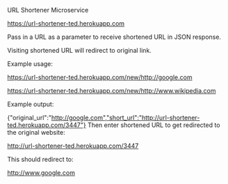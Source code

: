 URL Shortener Microservice

https://url-shortener-ted.herokuapp.com


Pass in a URL as a parameter to receive shortened URL in JSON response.

Visiting shortened URL will redirect to original link.

Example usage:

https://url-shortener-ted.herokuapp.com/new/http://google.com

https://url-shortener-ted.herokuapp.com/new/http://www.wikipedia.com

Example output:

{"original_url":"http://google.com","short_url":"http://url-shortener-ted.herokuapp.com/3447"}
Then enter shortened URL to get redirected to the original website:

http://url-shortener-ted.herokuapp.com/3447

This should redirect to:

http://www.google.com
